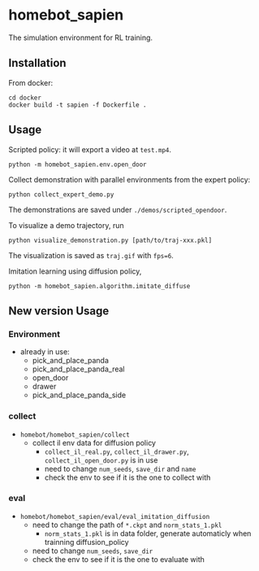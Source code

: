 # homebot_sapien
The simulation environment for RL training.

## Installation
From docker:
```
cd docker
docker build -t sapien -f Dockerfile .
```

## Usage
Scripted policy: it will export a video at `test.mp4`.
```
python -m homebot_sapien.env.open_door
```

Collect demonstration with parallel environments from the expert policy:
```
python collect_expert_demo.py
```
The demonstrations are saved under `./demos/scripted_opendoor`.

To visualize a demo trajectory, run
```
python visualize_demonstration.py [path/to/traj-xxx.pkl]
```
The visualization is saved as `traj.gif` with `fps=6`.

Imitation learning using diffusion policy,
```
python -m homebot_sapien.algorithm.imitate_diffuse
```

## New version Usage

### Environment 

- already in use:
  - pick_and_place_panda
  - pick_and_place_panda_real
  - open_door
  - drawer
  - pick_and_place_panda_side

### collect

- `homebot/homebot_sapien/collect`
  - collect il env data for diffusion policy
    - `collect_il_real.py`, `collect_il_drawer.py`, `collect_il_open_door.py` is in use
    - need to change `num_seeds`, `save_dir` and `name`
    - check the env to see if it is the one to collect with
  
### eval 

- `homebot/homebot_sapien/eval/eval_imitation_diffusion`
  - need to change the path of `*.ckpt` and `norm_stats_1.pkl` 
    - `norm_stats_1.pkl` is in data folder, generate automaticly when trainning diffusion_policy
  - need to change `num_seeds`, `save_dir` 
  - check the env to see if it is the one to evaluate with
